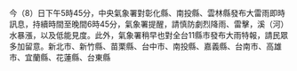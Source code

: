 今（8）日下午5時45分，中央氣象署對彰化縣、南投縣、雲林縣發布大雷雨即時訊息，持續時間至晚間6時45分，氣象署提醒，請慎防劇烈降雨、雷擊，溪（河）水暴漲，以及低能見度。此外，氣象署稍早也對全台11縣市發布大雨特報，請民眾多加留意。新北市、新竹縣、苗栗縣、台中市、南投縣、嘉義縣、台南市、高雄市、宜蘭縣、花蓮縣、台東縣